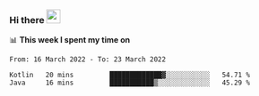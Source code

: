 ### Hi there <a href="https://www.gautamkrishnar.com/"><img src="https://media.giphy.com/media/hvRJCLFzcasrR4ia7z/giphy.gif" width="25px"></a>

📊 **This week I spent my time on**

<!--START_SECTION:waka-->

```text
From: 16 March 2022 - To: 23 March 2022

Kotlin   20 mins         █████████████▓░░░░░░░░░░░   54.71 %
Java     16 mins         ███████████▒░░░░░░░░░░░░░   45.29 %
```

<!--END_SECTION:waka-->
